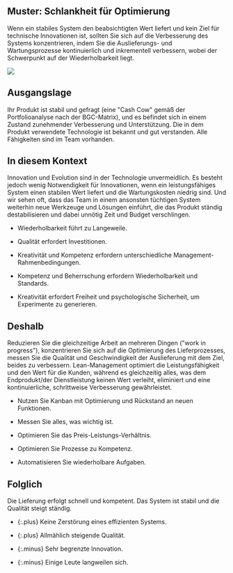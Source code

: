 ## Muster: Schlankheit für Optimierung

Wenn ein stabiles System den beabsichtigten Wert liefert und kein Ziel für technische Innovationen ist, sollten Sie sich auf die Verbesserung des Systems konzentrieren, indem Sie die Auslieferungs- und Wartungsprozesse kontinuierlich und inkrementell verbessern, wobei der Schwerpunkt auf der Wiederholbarkeit liegt.

![](../_images/5e15aa777ff1c641194f9796_48.%20Internal%20evangelism_.png)

## Ausgangslage

Ihr Produkt ist stabil und gefragt (eine "Cash Cow" gemäß der Portfolioanalyse nach der BGC-Matrix), und es befindet sich in einem Zustand zunehmender Verbesserung und Unterstützung.
Die in dem Produkt verwendete Technologie ist bekannt und gut verstanden.
Alle Fähigkeiten sind im Team vorhanden.

## In diesem Kontext

Innovation und Evolution sind in der Technologie unvermeidlich.
Es besteht jedoch wenig Notwendigkeit für Innovationen, wenn ein leistungsfähiges System einen stabilen Wert liefert und die Wartungskosten niedrig sind.
Und wir sehen oft, dass das Team in einem ansonsten tüchtigen System weiterhin neue Werkzeuge und Lösungen einführt, die das Produkt ständig destabilisieren und dabei unnötig Zeit und Budget verschlingen.

* Wiederholbarkeit führt zu Langeweile.

* Qualität erfordert Investitionen.

* Kreativität und Kompetenz erfordern unterschiedliche Management-Rahmenbedingungen.

* Kompetenz und Beherrschung erfordern Wiederholbarkeit und Standards.

* Kreativität erfordert Freiheit und psychologische Sicherheit, um Experimente zu generieren.

## Deshalb

Reduzieren Sie die gleichzeitige Arbeit an mehreren Dingen ("work in progress"), konzentrieren Sie sich auf die Optimierung des Lieferprozesses, messen Sie die Qualität und Geschwindigkeit der Auslieferung mit dem Ziel, beides zu verbessern.
Lean-Management optimiert die Leistungsfähigkeit und den Wert für die Kunden, während es gleichzeitig alles, was dem Endprodukt/der Dienstleistung keinen Wert verleiht, eliminiert und eine kontinuierliche, schrittweise Verbesserung gewährleistet.

* Nutzen Sie Kanban mit Optimierung und Rückstand an neuen Funktionen.

* Messen Sie alles, was wichtig ist.

* Optimieren Sie das Preis-Leistungs-Verhältnis.

* Optimieren Sie Prozesse zu Kompetenz.

* Automatisieren Sie wiederholbare Aufgaben.

## Folglich

Die Lieferung erfolgt schnell und kompetent.
Das System ist stabil und die Qualität steigt ständig.

- {:.plus} Keine Zerstörung eines effizienten Systems.

- {:.plus} Allmählich steigende Qualität.

- {:.minus} Sehr begrenzte Innovation.

- {:.minus} Einige Leute langweilen sich.
